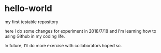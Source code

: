 # hello-world
my first testable repository  

here I do some changes for experiment in 2018/7/18
and i'm learning how to using Github in my coding life.  

In future, I'll do more exercise with collaborators hoped so.
